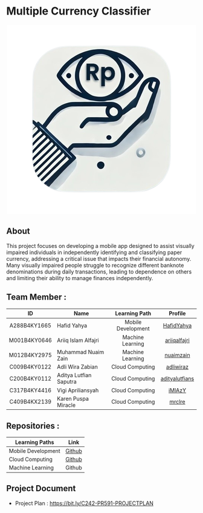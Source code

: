 # Multiple Currency Classifier
<div align="center">
  <img src="images.png" alt="Logo" width="500" height=500"/>
</div>

## About
This project focuses on developing a mobile app designed to assist visually impaired individuals in independently identifying and classifying paper currency, addressing a critical issue that impacts their financial autonomy. Many visually impaired people struggle to recognize different banknote denominations during daily transactions, leading to dependence on others and limiting their ability to manage finances independently.


## Team Member :
|      ID      | Name                   |     Learning Path   |    Profile                                          |
|:------------:|------------------------|:-------------------:|:---------------------------------------------------:|
| A288B4KY1665 | Hafid Yahya            | Mobile Development  | [HafidYahya](https://github.com/HafidYahya)         |
| M001B4KY0646 | Ariiq Islam Alfajri    | Machine Learning    | [ariiqalfajri](https://github.com/ariiqalfajri)     |
| M012B4KY2975 | Muhammad Nuaim Zain    | Machine Learning    | [nuaimzain](https://github.com/nuaimzain)           |
| C009B4KY0122 | Adli Wira Zabian       | Cloud Computing     | [adliwiraz](https://github.com/adliwiraz)           |
| C200B4KY0112 | Aditya Lutfian Saputra | Cloud Computing     | [adityalutfians](https://github.com/adityalutfians) |
| C317B4KY4416 | Vigi Apriliansyah      | Cloud Computing     | [iMlAzY](https://github.com/vigiapriliansyah)       |
| C409B4KX2139 | Karen Puspa Miracle    | Cloud Computing     | [mrclre](https://github.com/mrclre)                 | 


## Repositories :
| Learning Paths	   |                                        Link                                                   |
|--------------------|:---------------------------------------------------------------------------------------------:|
| Mobile Development | [Github](https://github.com/Currency-Clasification-Bangkit-2024/multiple-currency-classifier) |
| Cloud Computing    | [Github](https://github.com/Currency-Clasification-Bangkit-2024/CC-API) |
| Machine Learning	 | Github |

## Project Document
* Project Plan : https://bit.ly/C242-PR591-PROJECTPLAN
